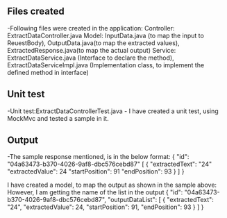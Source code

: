 ## Files created

-Following files were created in the application:
Controller: ExtractDataController.java
Model: InputData.java (to map the input to ReuestBody), OutputData.java(to map the extracted values), ExtractedResponse.java(to map the actual output)
Service: ExtractDataService.java (Interface to declare the method), ExtractDataServiceImpl.java (Implementation class, to implement the defined method in interface)

## Unit test

-Unit test:ExtractDataControllerTest.java - I have created a unit test, using MockMvc and tested a sample in it.

## Output

-The sample response mentioned, is in the below format:
{
 "id": "04a63473-b370-4026-9af8-dbc576cebd87"
 [
 {
 "extractedText": "24"
 "extractedValue": 24
 "startPosition": 91
 "endPosition": 93
 }
 ]
}

I have created a model, to map the output as shown in the sample above:
However, I am getting the name of the list in the output
{
    "id": "04a63473-b370-4026-9af8-dbc576cebd87",
    "outputDataList": [
        {
            "extractedText": "24",
            "extractedValue": 24,
            "startPosition": 91,
            "endPosition": 93
        }
    ]
}
